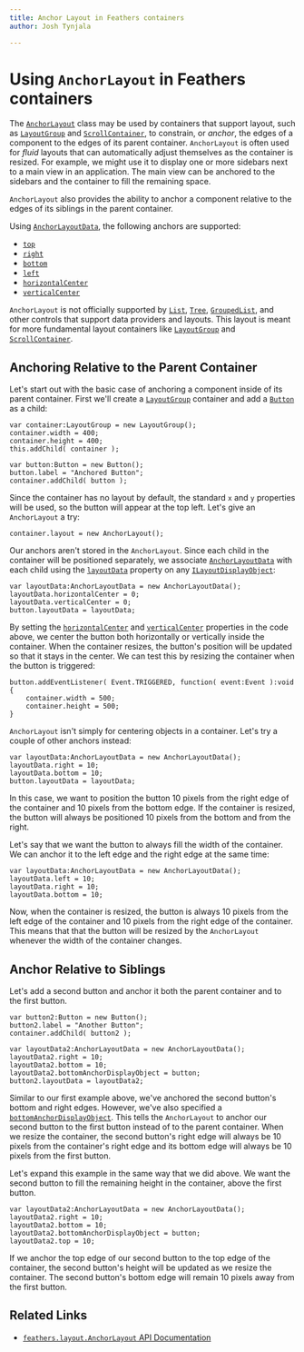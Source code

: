 ```yaml
---
title: Anchor Layout in Feathers containers   
author: Josh Tynjala

---
```

# Using `AnchorLayout` in Feathers containers

The [`AnchorLayout`](../api-reference/feathers/layout/AnchorLayout.html) class may be used by containers that support layout, such as [`LayoutGroup`](layout-group.html) and [`ScrollContainer`](scroll-container.html), to constrain, or *anchor*, the edges of a component to the edges of its parent container. `AnchorLayout` is often used for *fluid* layouts that can automatically adjust themselves as the container is resized. For example, we might use it to display one or more sidebars next to a main view in an application. The main view can be anchored to the sidebars and the container to fill the remaining space.

`AnchorLayout` also provides the ability to anchor a component relative to the edges of its siblings in the parent container.

Using [`AnchorLayoutData`](../api-reference/feathers/layout/AnchorLayoutData.html), the following anchors are supported:

-  [`top`](../api-reference/feathers/layout/AnchorLayoutData.html#top)
-  [`right`](../api-reference/feathers/layout/AnchorLayoutData.html#right)
-  [`bottom`](../api-reference/feathers/layout/AnchorLayoutData.html#bottom)
-  [`left`](../api-reference/feathers/layout/AnchorLayoutData.html#left)
-  [`horizontalCenter`](../api-reference/feathers/layout/AnchorLayoutData.html#horizontalCenter)
-  [`verticalCenter`](../api-reference/feathers/layout/AnchorLayoutData.html#verticalCenter)

`AnchorLayout` is not officially supported by [`List`](list.html), [`Tree`](tree.html), [`GroupedList`](grouped-list.html), and other controls that support data providers and layouts. This layout is meant for more fundamental layout containers like [`LayoutGroup`](layout-group.html) and [`ScrollContainer`](scroll-container.html).

## Anchoring Relative to the Parent Container

Let's start out with the basic case of anchoring a component inside of its parent container. First we'll create a [`LayoutGroup`](layout-group.html) container and add a [`Button`](button.html) as a child:

``` code
var container:LayoutGroup = new LayoutGroup();
container.width = 400;
container.height = 400;
this.addChild( container );
 
var button:Button = new Button();
button.label = "Anchored Button";
container.addChild( button );
```

Since the container has no layout by default, the standard `x` and `y` properties will be used, so the button will appear at the top left. Let's give an `AnchorLayout` a try:

``` code
container.layout = new AnchorLayout();
```

Our anchors aren't stored in the `AnchorLayout`. Since each child in the container will be positioned separately, we associate [`AnchorLayoutData`](../api-reference/feathers/layout/AnchorLayoutData.html) with each child using the [`layoutData`](../api-reference/feathers/core/ILayoutDisplayObject.html#layoutData) property on any [`ILayoutDisplayObject`](../api-reference/feathers/core/ILayoutDisplayObject.html):

``` code
var layoutData:AnchorLayoutData = new AnchorLayoutData();
layoutData.horizontalCenter = 0;
layoutData.verticalCenter = 0;
button.layoutData = layoutData;
```

By setting the [`horizontalCenter`](../api-reference/feathers/layout/AnchorLayoutData.html#horizontalCenter) and [`verticalCenter`](../api-reference/feathers/layout/AnchorLayoutData.html#verticalCenter) properties in the code above, we center the button both horizontally or vertically inside the container. When the container resizes, the button's position will be updated so that it stays in the center. We can test this by resizing the container when the button is triggered:

``` code
button.addEventListener( Event.TRIGGERED, function( event:Event ):void
{
    container.width = 500;
    container.height = 500;
}
```

`AnchorLayout` isn't simply for centering objects in a container. Let's try a couple of other anchors instead:

``` code
var layoutData:AnchorLayoutData = new AnchorLayoutData();
layoutData.right = 10;
layoutData.bottom = 10;
button.layoutData = layoutData;
```

In this case, we want to position the button 10 pixels from the right edge of the container and 10 pixels from the bottom edge. If the container is resized, the button will always be positioned 10 pixels from the bottom and from the right.

Let's say that we want the button to always fill the width of the container. We can anchor it to the left edge and the right edge at the same time:

``` code
var layoutData:AnchorLayoutData = new AnchorLayoutData();
layoutData.left = 10;
layoutData.right = 10;
layoutData.bottom = 10;
```

Now, when the container is resized, the button is always 10 pixels from the left edge of the container and 10 pixels from the right edge of the container. This means that that the button will be resized by the `AnchorLayout` whenever the width of the container changes.

## Anchor Relative to Siblings

Let's add a second button and anchor it both the parent container and to the first button.

``` code
var button2:Button = new Button();
button2.label = "Another Button";
container.addChild( button2 );
 
var layoutData2:AnchorLayoutData = new AnchorLayoutData();
layoutData2.right = 10;
layoutData2.bottom = 10;
layoutData2.bottomAnchorDisplayObject = button;
button2.layoutData = layoutData2;
```

Similar to our first example above, we've anchored the second button's bottom and right edges. However, we've also specified a [`bottomAnchorDisplayObject`](../api-reference/feathers/layout/AnchorLayoutData.html#bottomAnchorDisplayObject). This tells the `AnchorLayout` to anchor our second button to the first button instead of to the parent container. When we resize the container, the second button's right edge will always be 10 pixels from the container's right edge and its bottom edge will always be 10 pixels from the first button.

Let's expand this example in the same way that we did above. We want the second button to fill the remaining height in the container, above the first button.

``` code
var layoutData2:AnchorLayoutData = new AnchorLayoutData();
layoutData2.right = 10;
layoutData2.bottom = 10;
layoutData2.bottomAnchorDisplayObject = button;
layoutData2.top = 10;
```

If we anchor the top edge of our second button to the top edge of the container, the second button's height will be updated as we resize the container. The second button's bottom edge will remain 10 pixels away from the first button.

## Related Links

-   [`feathers.layout.AnchorLayout` API Documentation](../api-reference/feathers/layout/AnchorLayout.html)